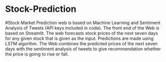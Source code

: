 # Stock-Prediction
#Stock Market Prediction web is based on Machine Learning and Sentiment Analysis of Tweets (API keys included in code). The front end of the Web is based on Streamlit. The web forecasts stock prices of the next seven days for any given stock that is given as the input. Predictions are made using LSTM algorthm. The Web combines the predicted prices of the next seven days with the sentiment analysis of tweets to give recommendation whether the price is going to rise or fall.
